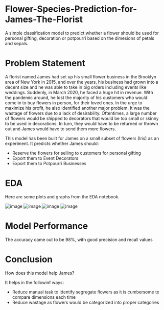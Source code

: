 # Flower-Species-Prediction-for-James-The-Florist
A simple classification model to predict whether a flower should be used for personal gifting, decoration or potpourri based on the dimesions of petals and sepals.

# Problem Statement
A florist named James had set up his small flower business in the Brooklyn area of New York in 2015, and over the years, his business had grown into a decent size and he was able to take in big orders including events like weddings. Suddenly, in March 2020, he faced a huge hit in revenue. With the pandemic around, he lost the majority of his customers who would come in to buy flowers in person, for their loved ones. In the urge to maximize his profit, he also identified another major problem. It was the wastage of flowers due to a lack of desirability. Oftentimes, a large number of flowers would be shipped to decorators that would be too small or skinny to be used in decorations. In turn, they would have to be returned or thrown out and James would have to send them more flowers.

This model has been built for James on a small subset of flowers (Iris) as an experiment. It predicts whether James should:
* Reserve the flowers for selling to customers for personal gifting
* Export them to Event Decorators
* Export them to Potpourri Businesses


# EDA
Here are some plots and graphs from the EDA notebook.

![image](https://user-images.githubusercontent.com/65409885/169705862-a8f59cb9-c77e-4539-ad83-ec5b1d636af2.png)
![image](https://user-images.githubusercontent.com/65409885/169705849-62bc9182-5355-458a-9026-991501ead128.png)
![image](https://user-images.githubusercontent.com/65409885/169705881-b137283c-27b8-4b4e-b64e-fb75663c9f42.png)
![image](https://user-images.githubusercontent.com/65409885/169705886-a963e177-df22-42a3-902b-9d8de96700d6.png)

# Model Performance
The accuracy came out to be 98%, with good precision and recall values

# Conclusion
How does this model help James?

It helps in the followinf ways:
* Reduce manual task to identify segregate flowers as it is cumbersome to compare dimensions each time
* Reduce wastage as flowers would be categorized into proper categories


